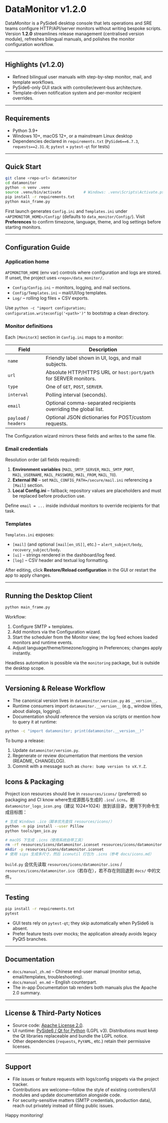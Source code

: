 # DataMonitor v1.2.0

DataMonitor is a PySide6 desktop console that lets operations and SRE teams configure HTTP/API/server monitors without writing bespoke scripts. Version **1.2.0** streamlines release management (centralised version module), refreshes bilingual manuals, and polishes the monitor configuration workflow.

---

## Highlights (v1.2.0)

- Refined bilingual user manuals with step-by-step monitor, mail, and template workflows.
- PySide6-only GUI stack with controller/event-bus architecture.
- Template-driven notification system and per-monitor recipient overrides.

---

## Requirements

- Python 3.9+
- Windows 10+, macOS 12+, or a mainstream Linux desktop
- Dependencies declared in `requirements.txt` (`PySide6==6.7.3`, `requests==2.31.0`; `pytest` + `pytest-qt` for tests)

---

## Quick Start

```bash
git clone <repo-url> datamonitor
cd datamonitor
python -m venv .venv
source .venv/bin/activate          # Windows: .venv\Scripts\Activate.ps1
pip install -r requirements.txt
python main_frame.py
```

First launch generates `Config.ini` and `Templates.ini` under `<APIMONITOR_HOME>/Config/` (defaults to `data_monitor/Config/`). Visit **Preferences** to confirm timezone, language, theme, and log settings before starting monitors.

---

## Configuration Guide

### Application home

`APIMONITOR_HOME` (env var) controls where configuration and logs are stored. If unset, the project uses `<repo>/data_monitor/`.

- `Config/Config.ini` – monitors, logging, and mail sections.
- `Config/Templates.ini` – mail/UI/log templates.
- `Log/` – rolling log files + CSV exports.

Use `python -c "import configuration; configuration.writeconfig('<path>')"` to bootstrap a clean directory.

### Monitor definitions

Each `[MonitorX]` section in `Config.ini` maps to a monitor:

| Field | Description |
| --- | --- |
| `name` | Friendly label shown in UI, logs, and mail subjects. |
| `url` | Absolute HTTP/HTTPS URL or `host:port/path` for SERVER monitors. |
| `type` | One of `GET`, `POST`, `SERVER`. |
| `interval` | Polling interval (seconds). |
| `email` | Optional comma-separated recipients overriding the global list. |
| `payload` / `headers` | Optional JSON dictionaries for POST/custom requests. |

The Configuration wizard mirrors these fields and writes to the same file.

### Email credentials

Resolution order (all fields required):

1. **Environment variables** (`MAIL_SMTP_SERVER`, `MAIL_SMTP_PORT`, `MAIL_USERNAME`, `MAIL_PASSWORD`, `MAIL_FROM`, `MAIL_TO`).
2. **External INI** – set `MAIL_CONFIG_PATH=/secure/mail.ini` referencing a `[Mail]` section.
3. **Local Config.ini** – fallback; repository values are placeholders and must be replaced before production use.

Define `email = ...` inside individual monitors to override recipients for that task.

### Templates

`Templates.ini` exposes:

- `[mail]` (and optional `[mail[en_US]]`, etc.) – `alert_subject/body`, `recovery_subject/body`.
- `[ui]` – strings rendered in the dashboard/log feed.
- `[log]` – CSV header and textual log formatting.

After editing, click **Restore/Reload configuration** in the GUI or restart the app to apply changes.

---

## Running the Desktop Client

```bash
python main_frame.py
```

Workflow:

1. Configure SMTP + templates.
2. Add monitors via the Configuration wizard.
3. Start the scheduler from the Monitor view; the log feed echoes loaded monitors and runtime events.
4. Adjust language/theme/timezone/logging in Preferences; changes apply instantly.

Headless automation is possible via the `monitoring` package, but is outside the desktop scope.

---

## Versioning & Release Workflow

- The canonical version lives in `datamonitor/version.py` as `__version__`.
- Runtime consumers import `datamonitor.__version__` (e.g., window titles, about dialogs, logging).
- Documentation should reference the version via scripts or mention how to query it at runtime:

```bash
python -c "import datamonitor; print(datamonitor.__version__)"
```

To bump a release:

1. Update `datamonitor/version.py`.
2. Regenerate or review documentation that mentions the version (README, CHANGELOG).
3. Commit with a message such as `chore: bump version to vX.Y.Z`.

## Icons & Packaging

Project icon resources should live in `resources/icons/` (preferred) so packaging and CI know
where生成源图与生成的 `.ico`/`.icns`。把 `datamonitor_logo_icon.png`（建议 1024×1024）放到该目录，使用下列命令生成目标图：

```bash
# 生成 Windows .ico（脚本优先查找 resources/icons/）
python -m pip install --user Pillow
python tools/gen_ico.py

# macOS 下生成 .icns（使用系统自带工具）
rm -rf resources/icons/datamonitor.iconset resources/icons/datamonitor.icns
mkdir -p resources/icons/datamonitor.iconset
# 使用 sips 生成多尺寸，然后 iconutil 打包为 .icns（参考 docs/icons.md）
```

`build.py` 会优先读取 `resources/icons/datamonitor.icns` / `resources/icons/datamonitor.ico`（若存在），若不存在则回退到 `docs/` 中的文件。


---

## Testing

```bash
pip install -r requirements.txt
pytest
```

- GUI tests rely on `pytest-qt`; they skip automatically when PySide6 is absent.
- Prefer feature tests over mocks; the application already avoids legacy PyQt5 branches.

---

## Documentation

- `docs/manual_zh.md` – Chinese end-user manual (monitor setup, email/templates, troubleshooting).
- `docs/manual_en.md` – English counterpart.
- The in-app Documentation tab renders both manuals plus the Apache 2.0 summary.

---

## License & Third-Party Notices

- Source code: [Apache License 2.0](LICENSE).
- UI runtime: [PySide6 / Qt for Python](https://doc.qt.io/qtforpython/) (LGPL v3). Distributions must keep the Qt libraries replaceable and bundle the LGPL notice.
- Other dependencies (`requests`, `PyYAML`, etc.) retain their permissive licenses.

---

## Support

- File issues or feature requests with logs/config snippets via the project tracker.
- Contributions are welcome—follow the style of existing controllers/UI modules and update documentation alongside code.
- For security-sensitive matters (SMTP credentials, production data), reach out privately instead of filing public issues.

Happy monitoring!
